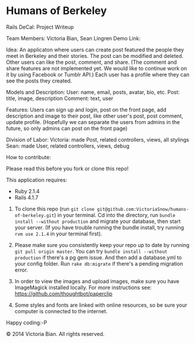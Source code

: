 Humans of Berkeley
================

Rails DeCal:
Project Writeup

Team Members: Victoria Bian, Sean Lingren
Demo Link:

Idea: An applicaton where users can create post featured the people they meet in Berkeley and their stories. The post can be modified and deleted. Other users can like the post, comment, and share. (The comment and share features are not implemented yet. We would like to continue work on it by using Facebook or Tumblr API.) Each user has a profile where they can see the posts they created.

Models and Description:
User: name, email, posts, avatar, bio, etc.
Post: title, image, description
Comment: text, user

Features:
Users can sign up and login, post on the front page, add description and image to their post, like other user's post, post comment, update profile. (Hopefully we can separate the users from admins in the future, so only admins can post on the front page)

Division of Labor:
Victoria: made Post, related controllers, views, all stylings
Sean: made User, related controllers, views,  debug


How to contribute:

Please read this before you fork or clone this repo!


This application requires:

- Ruby 2.1.4
- Rails 4.1.7


1. To clone this repo (run ```git clone git@github.com:VictoriaSnow/humans-of-berkeley.git```) in your terminal. Cd into the directory, run ```bundle install --without production``` and migrate your database, then start your server. (If you have trouble running the bundle install, try running ```rvm use 2.1.4``` in your terminal first).

2. Please make sure you consistently keep your repo up to date by running ```git pull origin master```.  You can try ```bundle install --without production``` if there's a pg gem issue. And then add a database.yml to your config folder. Run ```rake db:migrate``` if there's a pending migration error.

3. In order to view the images and upload images, make sure you have ImageMagick installed locally. For more instructions see: https://github.com/thoughtbot/paperclip

4. Some styles and fonts are linked with online resources, so be sure your computer is connected to the internet.


Happy coding:-P

© 2014 Victoria Bian. All rights reserved.
